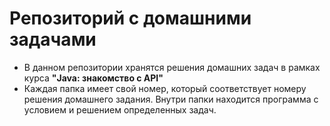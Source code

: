 # Репозиторий с домашними задачами

* В данном репозитории хранятся решения домашних задач в рамках курса **"Java: знакомство с API"**
* Каждая папка имеет свой номер, который соответствует номеру решения домашнего задания. Внутри папки находится программа с условием и решением определенных задач.

